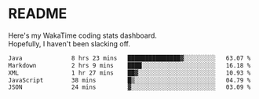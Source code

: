 # README

Here's my WakaTime coding stats dashboard.  
Hopefully, I haven't been slacking off.

<!--START_SECTION:waka-->

```txt
Java              8 hrs 23 mins   ███████████████▓░░░░░░░░░   63.07 %
Markdown          2 hrs 9 mins    ████░░░░░░░░░░░░░░░░░░░░░   16.18 %
XML               1 hr 27 mins    ██▓░░░░░░░░░░░░░░░░░░░░░░   10.93 %
JavaScript        38 mins         █▒░░░░░░░░░░░░░░░░░░░░░░░   04.79 %
JSON              24 mins         ▓░░░░░░░░░░░░░░░░░░░░░░░░   03.09 %
```

<!--END_SECTION:waka-->